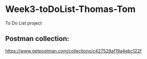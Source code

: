 # Week3-toDoList-Thomas-Tom
To Do List project 

## Postman collection: 
https://www.getpostman.com/collections/c427528af19a4ebc122f
